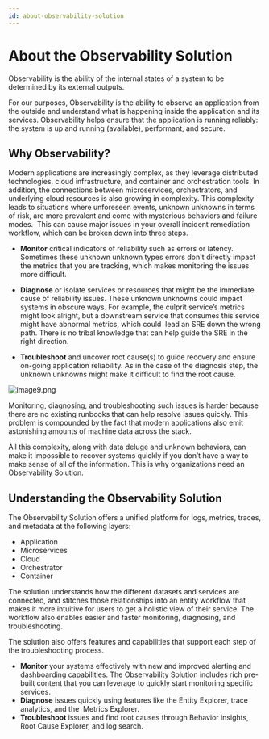 ```yaml
---
id: about-observability-solution
---
```


# About the Observability Solution

Observability is the ability of the internal states of a system to be determined by its external outputs.

For our purposes, Observability is the ability to observe an application from the outside and understand what is happening inside the application and its services. Observability helps ensure that the application is running reliably: the system is up and running (available), performant, and secure.  

## Why Observability?

Modern applications are increasingly complex, as they leverage distributed technologies, cloud infrastructure, and container and orchestration tools. In addition, the connections between microservices, orchestrators, and underlying cloud resources is also growing in complexity. This complexity leads to situations where unforeseen events, unknown unknowns in terms of risk, are more prevalent and come with mysterious behaviors and failure modes.  This can cause major issues in your overall incident remediation workflow, which can be broken down into three steps. 

* **Monitor** critical indicators of reliability such as errors or latency. Sometimes these unknown unknown types errors don't directly impact the metrics that you are tracking, which makes monitoring the issues more difficult.  

* **Diagnose** or isolate services or resources that might be the immediate cause of reliability issues. These unknown unknowns could impact systems in obscure ways. For example, the culprit service’s metrics might look alright, but a downstream service that consumes this service might have abnormal metrics, which could  lead an SRE down the wrong path. There is no tribal knowledge that can help guide the SRE in the right direction. 

* **Troubleshoot** and uncover root cause(s) to guide recovery and ensure on-going application reliability. As in the case of the diagnosis step, the unknown unknowns might make it difficult to find the root cause.

![image9.png](/img/observability/about-ob-architecture.png)

Monitoring, diagnosing, and troubleshooting such issues is harder because there are no existing runbooks that can help resolve issues quickly. This problem is compounded by the fact that modern applications also emit astonishing amounts of machine data across the stack. 

All this complexity, along with data deluge and unknown behaviors, can make it impossible to recover systems quickly if you don’t have a way to make sense of all of the information. This is why organizations need an Observability Solution. 

## Understanding the Observability Solution

The Observability Solution offers a unified platform for logs, metrics, traces, and metadata at the following layers:

* Application
* Microservices
* Cloud
* Orchestrator
* Container 

The solution understands how the different datasets and services are connected, and stitches those relationships into an entity workflow that makes it more intuitive for users to get a holistic view of their service. The workflow also enables easier and faster monitoring, diagnosing, and troubleshooting.

The solution also offers features and capabilities that support each step of the troubleshooting process.

* **Monitor** your systems effectively with new and improved alerting and dashboarding capabilities. The Observability Solution includes rich pre-built content that you can leverage to quickly start monitoring specific services. 
* **Diagnose** issues quickly using features like the Entity Explorer, trace analytics, and the  Metrics Explorer.  
* **Troubleshoot** issues and find root causes through Behavior insights, Root Cause Explorer, and log search.